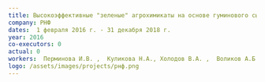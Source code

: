 ```yaml
---
title: Высокоэффективные "зеленые" агрохимикаты на основе гуминового сырья 
company: РНФ
dates:  1 февраля 2016 г. - 31 декабря 2018 г.
year: 2016
co-executors: 0
actual: 0
workers:  Перминова И.В. ,  Куликова Н.А., Холодов В.А. ,  Воликов А.Б., Волков Д.С., Жеребкер А.Я., Зимбовская(Анучина) М.М., Кляйн О.И., Константинов А.И., Лебедев В.А., Поляков А.Ю., Сафронова Н.А. 
logo: /assets/images/projects/рнф.png
---
```

